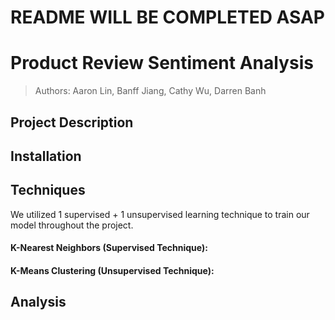 # README WILL BE COMPLETED ASAP

# Product Review Sentiment Analysis

> Authors: Aaron Lin, Banff Jiang, Cathy Wu, Darren Banh

## Project Description

## Installation

## Techniques
We utilized 1 supervised + 1 unsupervised learning technique to train our model throughout the project.

#### K-Nearest Neighbors (Supervised Technique):

#### K-Means Clustering (Unsupervised Technique):

## Analysis
